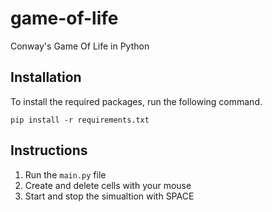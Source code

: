 # game-of-life
Conway's Game Of Life in Python

## Installation
To install the required packages, run the following command.
```
pip install -r requirements.txt
```

## Instructions
1. Run the ```main.py``` file
2. Create and delete cells with your mouse
3. Start and stop the simualtion with SPACE

